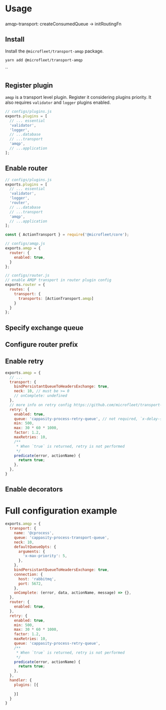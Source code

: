 # Usage

#####
amqp-transport: createConsumedQueue -> initRoutingFn


## Install
Install the `@microfleet/transport-amqp` package.
```sh
yarn add @microfleet/transport-amqp
```
``
## Register plugin
`amqp` is a transport level plugin. Register it considering plugins priority.
It also requires `validator` and `logger` plugins enabled. 

```js
// configs/plugins.js
exports.plugins = [
  // ... essential
  'validator',
  'logger',
  // ...database
  // ...transport
  'amqp',
  // ...application
];
```

## Enable router
```js
// configs/plugins.js
exports.plugins = [
  // ... essential
  'validator',
  'logger',
  'router',
  // ...database
  // ...transport
  'amqp',
  // ...application
];
```

```js
const { ActionTransport } = require('@microfleet/core');

// configs/amqp.js
exports.amqp = {
  router: {
    enabled: true,
  }
};

// configs/router.js
// enable AMQP transport in router plugin config
exports.router = {
  routes: {
    transport: {
      transports: [ActionTransport.amqp]
    }
  }
};
```

## Specify exchange queue

## Configure router prefix

## Enable retry
```js
exports.amqp = {
  // ...
  transport: {
    bindPersistantQueueToHeadersExchange: true,
    neck: 10, // must be >= 0
    // onComplete: undefined 
  },
  // more info on retry config https://github.com/microfleet/transport-amqp/blob/a30a9beb6f0b313124d34bc1f083174e5c4a40f6/src/utils/recovery.js
  retry: {
    enabled: true,
    queue: 'cappasity-process-retry-queue', // not required, `x-delay-{$amqp.transport.queue}` by default
    min: 500,
    max: 30 * 60 * 1000, 
    factor: 1.2,
    maxRetries: 10,
    /**
     * When `true` is returned, retry is not performed
     */
    predicate(error, actionName) {
      return true;
    },
  },
}
```

## Enable decorators

# Full configuration example

```js
exports.amqp = {
  transport: {
    name: '@cprocess',
    queue: 'cappasity-process-transport-queue',
    neck: 10,
    defaultQueueOpts: {
      arguments: {
        'x-max-priority': 5,
      },
    },
    bindPersistantQueueToHeadersExchange: true,
    connection: {
      host: 'rabbitmq',
      port: 5672,
    },
    onComplete: (error, data, actionName, message) => {},
  },
  router: {
    enabled: true,
  },
  retry: {
    enabled: true,
    min: 500,
    max: 30 * 60 * 1000,
    factor: 1.2,
    maxRetries: 10,
    queue: 'cappasity-process-retry-queue',
    /**
     * When `true` is returned, retry is not performed
     */
    predicate(error, actionName) {
      return true;
    },
  },
  handler: {
    plugins: [{
      
    }]
  }
}
```

